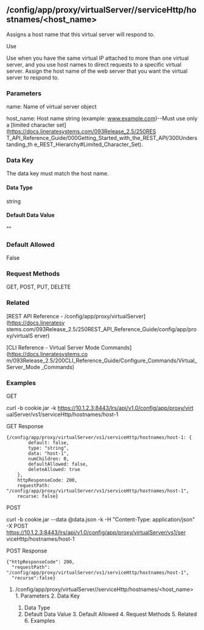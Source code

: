 ## /config/app/proxy/virtualServer/<name>/serviceHttp/hostnames/<host_name>

Assigns a host name that this virtual server will respond to.

Use

Use when you have the same virtual IP attached to more than one virtual
server, and you use host names to direct requests to a specific virtual
server. Assign the host name of the web server that you want the virtual
server to respond to.

### Parameters

name: Name of virtual server object

host_name: Host name string (example: www.example.com)--Must use only a
[limited character set](https://docs.lineratesystems.com/093Release_2.5/250RES
T_API_Reference_Guide/000Getting_Started_with_the_REST_API/300Understanding_th
e_REST_Hierarchy#Limited_Character_Set).

### Data Key

The data key must match the host name.

#### Data Type

string

#### Default Data Value

""

### Default Allowed

False

### Request Methods

GET, POST, PUT, DELETE

### Related

[REST API Reference - /config/app/proxy/virtualServer](https://docs.lineratesy
stems.com/093Release_2.5/250REST_API_Reference_Guide/config/app/proxy/virtualS
erver)

[CLI Reference - Virtual Server Mode Commands](https://docs.lineratesystems.co
m/093Release_2.5/200CLI_Reference_Guide/Configure_Commands/Virtual_Server_Mode
_Commands)

### Examples

GET

curl -b cookie.jar -k https://10.1.2.3:8443/lrs/api/v1.0/config/app/proxy/virt
ualServer/vs1/serviceHttp/hostnames/host-1

GET Response

    
    {/config/app/proxy/virtualServer/vs1/serviceHttp/hostnames/host-1: {
            default: false,
            type: "string",
            data: "host-1",
            numChildren: 0,
            defaultAllowed: false,
            deleteAllowed: true
        },
        httpResponseCode: 200,
        requestPath: "/config/app/proxy/virtualServer/vs1/serviceHttp/hostnames/host-1",
        recurse: false}
    

POST

curl -b cookie.jar --data @data.json -k -H "Content-Type: application/json" -X
POST https://10.1.2.3:8443/lrs/api/v1.0/config/app/proxy/virtualServer/vs1/ser
viceHttp/hostnames/host-1

POST Response

    
    {"httpResponseCode": 200,
      "requestPath": "/config/app/proxy/virtualServer/vs1/serviceHttp/hostnames/host-1",
      "recurse":false}

  1. /config/app/proxy/virtualServer/<name>/serviceHttp/hostnames/<host_name>
    1. Parameters
    2. Data Key
      1. Data Type
      2. Default Data Value
    3. Default Allowed
    4. Request Methods
    5. Related
    6. Examples


